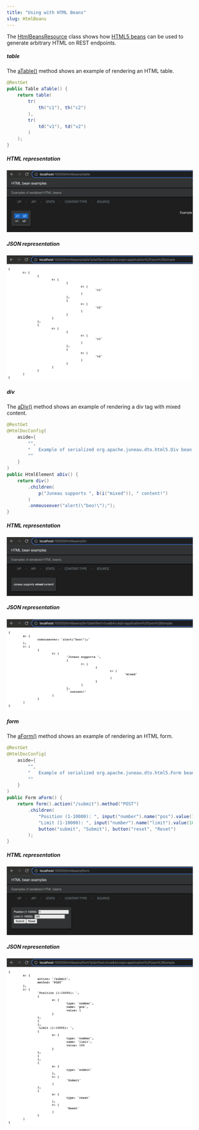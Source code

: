 ```yaml
---
title: "Using with HTML Beans"
slug: HtmlBeans
---
```


The <a href="/site/apidocs/org/apache/juneau/examples/rest/HtmlBeansResource.html" target="_blank">HtmlBeansResource</a> class shows how <a href="/site/apidocs/org/apache/juneau/bean/html5/package-summary.html" target="_blank">HTML5 beans</a> can be used to generate arbitrary HTML on REST endpoints.

##### table

The [aTable()](API_DOCS/org/apache/juneau/examples/rest/HtmlBeansResource.html#aTable()) method shows an example of
rendering an HTML table.

```java
@RestGet
public Table aTable() {
    return table(
        tr(
            th("c1"), th("c2")
        ),
        tr(
            td("v1"), td("v2")
        )
    );
}
```

##### HTML representation

![HTML Table](/img/doc-files/jrs.HtmlBeans.table.png)

##### JSON representation

![HTML Table JSON](/img/doc-files/jrs.HtmlBeans.table.json.png)

##### div

The [aDiv()](API_DOCS/org/apache/juneau/examples/rest/HtmlBeansResource.html#aDiv()) method shows an example of
rendering a div tag with mixed content.

```java
@RestGet
@HtmlDocConfig(
    aside={
        "",
        "	Example of serialized org.apache.juneau.dto.html5.Div bean.",
        ""
    }
)
public HtmlElement aDiv() {
    return div()
        .children(
            p("Juneau supports ", b(i("mixed")), " content!")
        )
        .onmouseover("alert(\"boo!\");");
}
```

##### HTML representation

![HTML Div](/img/doc-files/jrs.HtmlBeans.div.png)

##### JSON representation

![HTML Div JSON](/img/doc-files/jrs.HtmlBeans.div.json.png)

##### form

The [aForm()](API_DOCS/org/apache/juneau/examples/rest/HtmlBeansResource.html#aForm()) method shows an example of
rendering an HTML form.

```java
@RestGet
@HtmlDocConfig(
    aside={
        "",
        "	Example of serialized org.apache.juneau.dto.html5.Form bean.",
        ""
    }
)
public Form aForm() {
    return form().action("/submit").method("POST")
        .children(
            "Position (1-10000): ", input("number").name("pos").value(1), br(),
            "Limit (1-10000): ", input("number").name("limit").value(100), br(),
            button("submit", "Submit"), button("reset", "Reset")
        );
}
```

##### HTML representation

![HTML Form](/img/doc-files/jrs.HtmlBeans.form.png)

##### JSON representation

![HTML Form JSON](/img/doc-files/jrs.HtmlBeans.form.json.png)